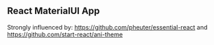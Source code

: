 React MaterialUI App
---

Strongly influenced by: https://github.com/pheuter/essential-react and https://github.com/start-react/ani-theme

